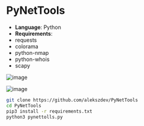 # PyNetTools

- **Language**: Python
- **Requirements**:
- requests
- colorama
- python-nmap
- python-whois
- scapy

![image](https://github.com/user-attachments/assets/f38bbe2a-7c3e-44b4-b4f6-182675cee369)


![image](https://github.com/user-attachments/assets/cc707845-4e5e-435c-aece-547ad07c57ee)

```bash
git clone https://github.com/alekszdev/PyNetTools
cd PyNetTools
pip3 install -r requirements.txt
python3 pynettolls.py

